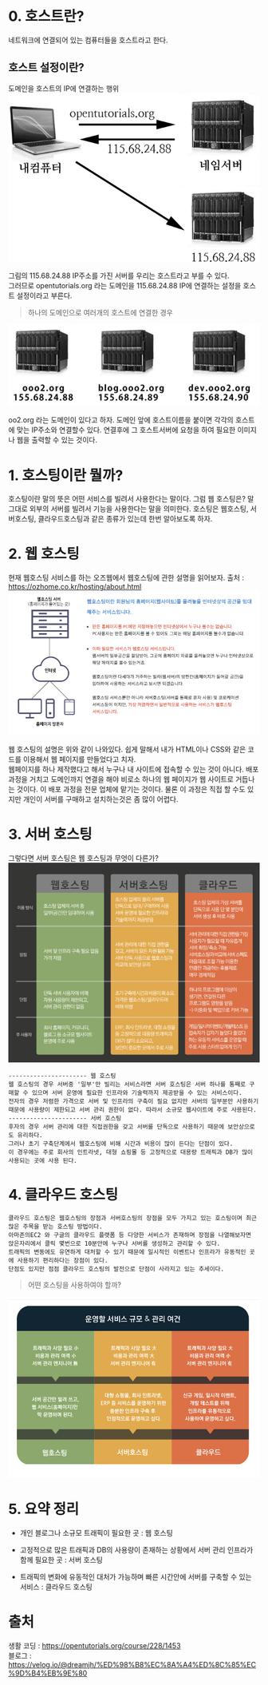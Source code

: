 # 0. 호스트란?
네트워크에 연결되어 있는 컴퓨터들을 호스트라고 한다. 

## 호스트 설정이란?
도메인을 호스트의 IP에 연결하는 행위
<img src="https://github.com/steadykyu/TIL/blob/master/Miscellaneous/BackendRoadMap/img/4_4.png">

그림의 115.68.24.88 IP주소를 가진 서버를 우리는 호스트라고 부를 수 있다. <br>
그러므로 opentutorials.org 라는 도메인을 115.68.24.88 IP에 연결하는 설정을 호스트 설정이라고 부른다.

> 하나의 도메인으로 여러개의 호스트에 연결한 경우
<img src="https://github.com/steadykyu/TIL/blob/master/Miscellaneous/BackendRoadMap/img/5_4.png">

oo2.org 라는 도메인이 있다고 하자. 도메인 앞에 호스트이름을 붙이면 각각의 호스트에 맞는 IP주소와 연결할수 있다. 연결후에 그 호스트서버에 요청을 하여 필요한
이미지나 웹을 출력할 수 있는 것이다.

# 1. 호스팅이란 뭘까?
호스팅이란 말의 뜻은 어떤 서비스를 빌려서 사용한다는 말이다. 
그럼 웹 호스팅은? 말 그대로 외부의 서버를 빌려서 기능을 사용한다는 말을 의미한다. 
호스팅은 웹호스팅, 서버호스팅, 클라우드호스팅과 같은 종류가 있는데 한번 알아보도록 하자.

# 2. 웹 호스팅
현재 웹호스팅 서비스를 하는 오즈웹에서 웹호스팅에 관한 설명을 읽어보자.
출처 : https://ozhome.co.kr/hosting/about.html
<img src="https://github.com/steadykyu/TIL/blob/master/Miscellaneous/BackendRoadMap/img/5_1.png">

웹 호스팅의 설명은 위와 같이 나와있다. 쉽게 말해서 내가 HTML이나 CSS와 같은 코드를 이용해서 웹 페이지를 만들었다고 치자. <br>
웹페이지를 하나 제작했다고 해서 누구나 내 사이트에 접속할 수 있는 것이 아니다. 배포과정을 거치고 도메인까지 연결을 해야 비로소 하나의 웹 페이지가 웹 사이트로 거듭나는 것이다. 
이 배포 과정을 전문 업체에 맡기는 것이다. 물론 이 과정은 직접 할 수도 있지만 개인이 서버를 구매하고 설치하는것은 좀 많이 어렵다. 

# 3. 서버 호스팅
그렇다면 서버 호스팅은 웹 호스팅과 무엇이 다른가?
<img src="https://github.com/steadykyu/TIL/blob/master/Miscellaneous/BackendRoadMap/img/5_2.png">

```
---------------------- 웹 호스팅
웹 호스팅의 경우 서버중 '일부'만 빌리는 서비스라면 서버 호스팅은 서버 하나를 통째로 구매할 수 있으며 서버 운영에 필요한 인프라와 기술력까지 제공받을 수 있는 서비스이다.
전자의 경우 저렴한 가격으로 서버 및 인프라의 구축이 필요 없지만 서버의 일부분만 사용하기 때문에 사용량이 제한되고 서버 관리 권한이 없다. 따라서 소규모 웹사이트에 주로 사용된다. 
---------------------- 서버 호스팅
후자의 경우 서버 관리에 대한 직접권한을 갖고 서버를 단독으로 사용하기 때문에 보안상으로도 유리하다.
그러나 초기 구축단계에서 웹호스팅에 비해 시간과 비용이 많이 든다는 단점이 있다. 
이 경우에는 주로 회사의 인트라넷, 대형 쇼핑몰 등 고정적으로 대용량 트래픽과 DB가 많이 사용되는 곳에 사용 된다.
```

# 4. 클라우드 호스팅
```
클라우드 호스팅은 웹호스팅의 장점과 서버호스팅의 장점을 모두 가지고 있는 호스팅이며 최근 많은 주목을 받는 호스팅 방법이다.
아마존의EC2 와 구글의 클라우드 플랫폼 등 다양한 서비스가 존재하며 장점을 나열해보자면 앉은자리에서 클릭 몇번으로 10분안에 누구나 서버를 생성하고 관리할 수 있다.
트래픽의 변동에도 유연하게 대처할 수 있기 때문에 일시적인 이벤트나 인프라가 유동적인 곳에 사용하기 편리하다는 장점이 있다.
단점도 있지만 점점 클라우드 호스팅의 발전으로 단점이 사라지고 있는 추세이다.
```
> 어떤 호스팅을 사용하여야 할까?
<img src="https://github.com/steadykyu/TIL/blob/master/Miscellaneous/BackendRoadMap/img/5_3.png">

# 5. 요약 정리
+ 개인 블로그나 소규모 트래픽이 필요한 곳 : 웹 호스팅

+ 고정적으로 많은 트래픽과 DB의 사용량이 존재하는 상황에서 서버 관리 인프라가 함께 필요한 곳 : 서버 호스팅

+ 트래픽의 변화에 유동적인 대처가 가능하며 빠른 시간안에 서버를 구축할 수 있는 서비스 : 클라우드 호스팅

# 출처
생활 코딩 : https://opentutorials.org/course/228/1453 <br>
블로그    : https://velog.io/@dreamjh/%ED%98%B8%EC%8A%A4%ED%8C%85%EC%9D%B4%EB%9E%80
